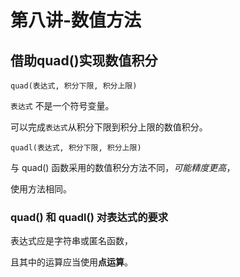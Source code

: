 # 第八讲-数值方法
## 借助quad()实现数值积分
`quad(表达式, 积分下限, 积分上限)`

`表达式` 不是一个符号变量。

可以完成`表达式`从积分下限到积分上限的数值积分。

`quadl(表达式, 积分下限, 积分上限)`

与 quad() 函数采用的数值积分方法不同，*可能精度更高*，

使用方法相同。
### quad() 和 quadl() 对表达式的要求
表达式应是字符串或匿名函数，

且其中的运算应当使用**点运算**。
